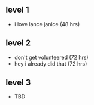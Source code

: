 ## level 1
- i love lance janice (48 hrs)

## level 2
- don't get volunteered (72 hrs)
- hey i already did that (72 hrs)

## level 3
- TBD
